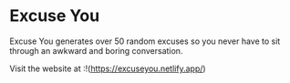 # Excuse You
Excuse You generates over 50 random excuses so you never have to sit through an awkward and boring conversation.

Visit the website at :!(https://excuseyou.netlify.app/)
